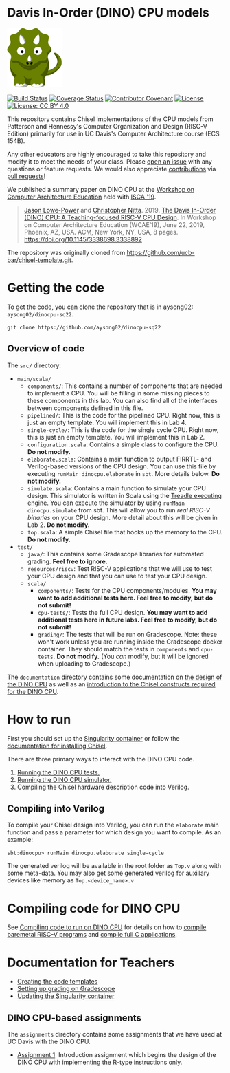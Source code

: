 # Davis In-Order (DINO) CPU models

![Cute Dino](dino-128.png)

[![Build Status](https://travis-ci.com/jlpteaching/dinocpu.svg?branch=master)](https://travis-ci.com/jlpteaching/dinocpu)
[![Coverage Status](https://coveralls.io/repos/github/jlpteaching/dinocpu/badge.svg)](https://coveralls.io/github/jlpteaching/dinocpu)
[![Contributor Covenant](https://img.shields.io/badge/Contributor%20Covenant-v1.4%20adopted-ff69b4.svg)](CONTRIBUTING.md#Contributor-Covenant-Code-of-Conduct)
[![License](https://img.shields.io/badge/License-BSD%203--Clause-blue.svg)](https://opensource.org/licenses/BSD-3-Clause)
[![License: CC BY 4.0](https://img.shields.io/badge/License-CC%20BY%204.0-lightgrey.svg)](https://creativecommons.org/licenses/by/4.0/)

This repository contains Chisel implementations of the CPU models from Patterson and Hennessy's Computer Organization and Design (RISC-V Edition) primarily for use in UC Davis's Computer Architecture course (ECS 154B).

Any other educators are highly encouraged to take this repository and modify it to meet the needs of your class.
Please [open an issue](https://github.com/jlpteaching/dinocpu/issues/new) with any questions or feature requests.
We would also appreciate [contributions](CONTRIBUTING.md) via [pull requests](https://github.com/jlpteaching/dinocpu/pulls)!

We published a summary paper on DINO CPU at the [Workshop on Computer Architecture Education](https://people.engr.ncsu.edu/efg/wcae2019.html) held with [ISCA '19](https://iscaconf.org/isca2019/index.html).

> [Jason Lowe-Power](https://faculty.engineering.ucdavis.edu/lowepower/) and [Christopher Nitta](https://csiflabs.cs.ucdavis.edu/~cjnitta/). 2019. [The Davis In-Order (DINO) CPU: A Teaching-focused RISC-V CPU Design](https://arch.cs.ucdavis.edu/assets/papers/wcae19-dinocpu.pdf). In Workshop on Computer Architecture Education (WCAE’19), June 22, 2019, Phoenix, AZ, USA. ACM, New York, NY, USA, 8 pages. https://doi.org/10.1145/3338698.3338892

The repository was originally cloned from https://github.com/ucb-bar/chisel-template.git.

# Getting the code

To get the code, you can clone the repository that is in aysong02: `aysong02/dinocpu-sq22`.

```
git clone https://github.com/aysong02/dinocpu-sq22
```

## Overview of code

The `src/` directory:

- `main/scala/`
  - `components/`: This contains a number of components that are needed to implement a CPU. You will be filling in some missing pieces to these components in this lab. You can also find all of the interfaces between components defined in this file.
  - `pipelined/`: This is the code for the pipelined CPU. Right now, this is just an empty template. You will implement this in Lab 4.
  - `single-cycle/`: This is the code for the single cycle CPU. Right now, this is just an empty template. You will implement this in Lab 2.
  - `configuration.scala`: Contains a simple class to configure the CPU. **Do not modify.**
  - `elaborate.scala`: Contains a main function to output FIRRTL- and Verilog-based versions of the CPU design. You can use this file by executing `runMain dinocpu.elaborate` in `sbt`. More details below. **Do not modify.**
  - `simulate.scala`: Contains a main function to simulate your CPU design. This simulator is written in Scala using the [Treadle executing engine](https://github.com/freechipsproject/treadle). You can execute the simulator by using `runMain dinocpu.simulate` from sbt. This will allow you to run *real RISC-V binaries* on your CPU design. More detail about this will be given in Lab 2. **Do not modify.**
  - `top.scala`: A simple Chisel file that hooks up the memory to the CPU. **Do not modify.**
- `test/`
  - `java/`: This contains some Gradescope libraries for automated grading. **Feel free to ignore.**
  - `resources/riscv`: Test RISC-V applications that we will use to test your CPU design and that you can use to test your CPU design.
  - `scala/`
    - `components/`: Tests for the CPU components/modules. **You may want to add additional tests here. Feel free to modify, but do not submit!**
    - `cpu-tests/`: Tests the full CPU design. **You may want to add additional tests here in future labs. Feel free to modify, but do not submit!**
    - `grading/`: The tests that will be run on Gradescope. Note: these won't work unless you are running inside the Gradescope docker container. They should match the tests in `components` and `cpu-tests`. **Do not modify.** (You *can* modify, but it will be ignored when uploading to Gradescope.)

The `documentation` directory contains some documentation on [the design of the DINO CPU](documentation/overview.md) as well as an [introduction to the Chisel constructs required for the DINO CPU](documentation/chisel-notes/overview.md).

# How to run

First you should set up the [Singularity container](documentation/singularity.md) or follow the [documentation for installing Chisel](https://github.com/freechipsproject/chisel3#installation).

There are three primary ways to interact with the DINO CPU code.
1. [Running the DINO CPU tests.](documentation/testing.md)
2. [Running the DINO CPU simulator.](documentation/single-stepping.md)
3. Compiling the Chisel hardware description code into Verilog.

## Compiling into Verilog

To compile your Chisel design into Verilog, you can run the `elaborate` main function and pass a parameter for which design you want to compile.
As an example:

```
sbt:dinocpu> runMain dinocpu.elaborate single-cycle
```
The generated verilog will be available in the root folder as `Top.v` along with some meta-data. You may also get some generated verilog for auxillary devices like memory as `Top.<device_name>.v`

# Compiling code for DINO CPU

See [Compiling code to run on DINO CPU](documentation/compiling.md) for details on how to [compile baremetal RISC-V programs](documentation/compiling.md#Getting-baremetal-programs-working) and [compile full C applications](documentation/compiling.md#Compiling-C-programs).

# Documentation for Teachers

- [Creating the code templates](documentation/teaching/template.md)
- [Setting up grading on Gradescope](documentation/teaching/grading.md)
- [Updating the Singularity container](documentation/teaching/singularity.md)

## DINO CPU-based assignments

The `assignments` directory contains some assignments that we have used at UC Davis with the DINO CPU.
- [Assignment 1](assignments/assignment-1.md): Introduction assignment which begins the design of the DINO CPU with implementing the R-type instructions only.
